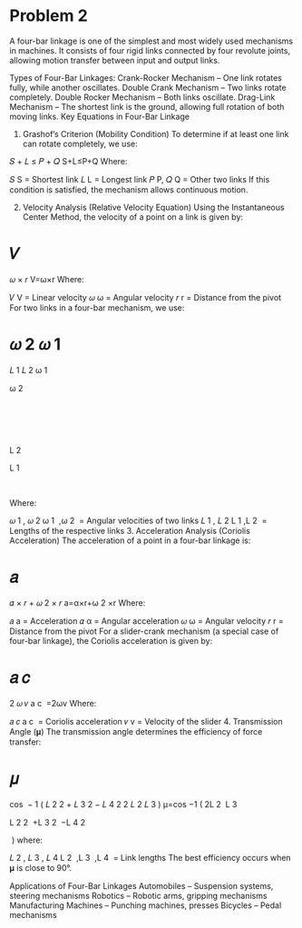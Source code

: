 # Problem 2

A four-bar linkage is one of the simplest and most widely used mechanisms in machines. It consists of four rigid links connected by four revolute joints, allowing motion transfer between input and output links.

Types of Four-Bar Linkages:
Crank-Rocker Mechanism – One link rotates fully, while another oscillates.
Double Crank Mechanism – Two links rotate completely.
Double Rocker Mechanism – Both links oscillate.
Drag-Link Mechanism – The shortest link is the ground, allowing full rotation of both moving links.
Key Equations in Four-Bar Linkage
1. Grashof’s Criterion (Mobility Condition)
To determine if at least one link can rotate completely, we use:

𝑆
+
𝐿
≤
𝑃
+
𝑄
S+L≤P+Q
Where:

𝑆
S = Shortest link
𝐿
L = Longest link
𝑃
P, 
𝑄
Q = Other two links
If this condition is satisfied, the mechanism allows continuous motion.

2. Velocity Analysis (Relative Velocity Equation)
Using the Instantaneous Center Method, the velocity of a point on a link is given by:

𝑉
=
𝜔
×
𝑟
V=ω×r
Where:

𝑉
V = Linear velocity
𝜔
ω = Angular velocity
𝑟
r = Distance from the pivot
For two links in a four-bar mechanism, we use:

𝜔
2
𝜔
1
=
𝐿
1
𝐿
2
ω 
1
​
 
ω 
2
​
 
​
 = 
L 
2
​
 
L 
1
​
 
​
 
Where:

𝜔
1
,
𝜔
2
ω 
1
​
 ,ω 
2
​
  = Angular velocities of two links
𝐿
1
,
𝐿
2
L 
1
​
 ,L 
2
​
  = Lengths of the respective links
3. Acceleration Analysis (Coriolis Acceleration)
The acceleration of a point in a four-bar linkage is:

𝑎
=
𝛼
×
𝑟
+
𝜔
2
×
𝑟
a=α×r+ω 
2
 ×r
Where:

𝑎
a = Acceleration
𝛼
α = Angular acceleration
𝜔
ω = Angular velocity
𝑟
r = Distance from the pivot
For a slider-crank mechanism (a special case of four-bar linkage), the Coriolis acceleration is given by:

𝑎
𝑐
=
2
𝜔
𝑣
a 
c
​
 =2ωv
Where:

𝑎
𝑐
a 
c
​
  = Coriolis acceleration
𝑣
v = Velocity of the slider
4. Transmission Angle (𝛍)
The transmission angle determines the efficiency of force transfer:

𝜇
=
cos
⁡
−
1
(
𝐿
2
2
+
𝐿
3
2
−
𝐿
4
2
2
𝐿
2
𝐿
3
)
μ=cos 
−1
 ( 
2L 
2
​
 L 
3
​
 
L 
2
2
​
 +L 
3
2
​
 −L 
4
2
​
 
​
 )
where:

𝐿
2
,
𝐿
3
,
𝐿
4
L 
2
​
 ,L 
3
​
 ,L 
4
​
  = Link lengths
The best efficiency occurs when 𝛍 is close to 90°.

Applications of Four-Bar Linkages
Automobiles – Suspension systems, steering mechanisms
Robotics – Robotic arms, gripping mechanisms
Manufacturing Machines – Punching machines, presses
Bicycles – Pedal mechanisms